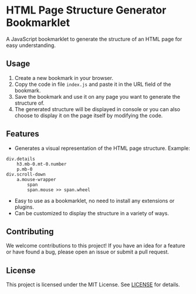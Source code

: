 # HTML Page Structure Generator Bookmarklet

A JavaScript bookmarklet to generate the structure of an HTML page for easy understanding.

## Usage

1. Create a new bookmark in your browser.
2. Copy the code in file `index.js` and paste it in the URL field of the bookmark.
3. Save the bookmark and use it on any page you want to generate the structure of.
4. The generated structure will be displayed in console or you can also choose to display it on the page itself by modifying the code.

##  Features
- Generates a visual representation of the HTML page structure. Example:
```
div.details
    h3.mb-0.mt-0.number
    p.mb-0
div.scroll-down
    a.mouse-wrapper
        span
        span.mouse >> span.wheel
```
- Easy to use as a bookmarklet, no need to install any extensions or plugins.
- Can be customized to display the structure in a variety of ways.

## Contributing
We welcome contributions to this project! If you have an idea for a feature or have found a bug, please open an issue or submit a pull request.

## License
This project is licensed under the MIT License. See [LICENSE](https://chat.openai.com/License) for details.
